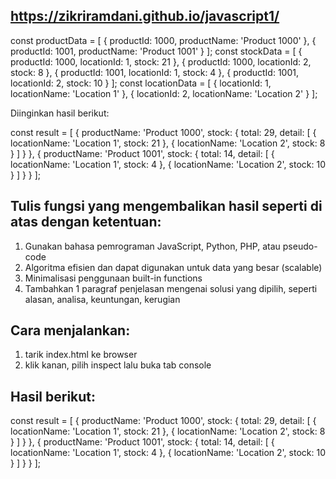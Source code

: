 ## https://zikriramdani.github.io/javascript1/

const productData = [
    {
        productId: 1000,
        productName: 'Product 1000'
    },
    {
        productId: 1001,
        productName: 'Product 1001'
    }
];
const stockData = [
    {
        productId: 1000,
        locationId: 1,
        stock: 21
    },
    {
        productId: 1000,
        locationId: 2,
        stock: 8
    },
    {
        productId: 1001,
        locationId: 1,
        stock: 4
    },
    {
        productId: 1001,
        locationId: 2,
        stock: 10
    }
];
const locationData = [
    {
        locationId: 1,
        locationName: 'Location 1'
    },
    {
        locationId: 2,
        locationName: 'Location 2'
    }
];

Diinginkan hasil berikut:

const result = [
    {
        productName: 'Product 1000',
        stock: {
            total: 29,
            detail: [
                {
                    locationName: 'Location 1',
                    stock: 21
                },
                {
                    locationName: 'Location 2',
                    stock: 8
                }
            ]
        }
    },
    {
        productName: 'Product 1001',
        stock: {
            total: 14,
            detail: [
                {
                    locationName: 'Location 1',
                    stock: 4
                },
                {
                    locationName: 'Location 2',
                    stock: 10
                }
            ]
        }
    }
];

## Tulis fungsi yang mengembalikan hasil seperti di atas dengan ketentuan:
1. Gunakan bahasa pemrograman JavaScript, Python, PHP, atau pseudo-code
2. Algoritma efisien dan dapat digunakan untuk data yang besar (scalable)
3. Minimalisasi penggunaan built-in functions
4. Tambahkan 1 paragraf penjelasan mengenai solusi yang dipilih, seperti alasan, analisa, keuntungan, kerugian

## Cara menjalankan:
1. tarik index.html ke browser
2. klik kanan, pilih inspect lalu buka tab console

## Hasil berikut:

const result = [
    {
        productName: 'Product 1000',
        stock: {
            total: 29,
            detail: [
                {
                    locationName: 'Location 1',
                    stock: 21
                },
                {
                    locationName: 'Location 2',
                    stock: 8
                }
            ]
        }
    },
    {
        productName: 'Product 1001',
        stock: {
            total: 14,
            detail: [
                {
                    locationName: 'Location 1',
                    stock: 4
                },
                {
                    locationName: 'Location 2',
                    stock: 10
                }
            ]
        }
    }
];